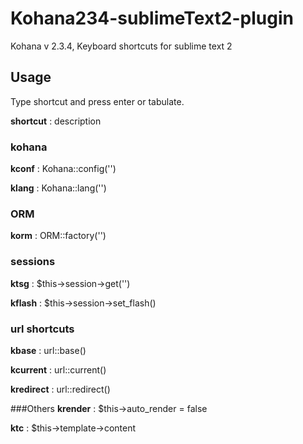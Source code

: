 Kohana234-sublimeText2-plugin
=============================

Kohana v 2.3.4, Keyboard shortcuts for sublime text 2

## Usage

Type shortcut and press enter or tabulate.

**shortcut** : description

### kohana
**kconf** : Kohana::config('')

**klang** : Kohana::lang('')

### ORM
**korm** : ORM::factory('')

### sessions
**ktsg** : $this->session->get('')

**kflash** : $this->session->set_flash()

### url shortcuts
**kbase** : url::base()

**kcurrent** : url::current()

**kredirect** : url::redirect()

###Others
**krender** : $this->auto_render = false

**ktc** : $this->template->content

